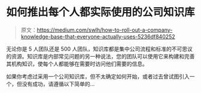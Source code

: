 # 如何推出每个人都实际使用的公司知识库

> 原文：<https://medium.com/swlh/how-to-roll-out-a-company-knowledge-base-that-everyone-actually-uses-5236df840252>

无论你是 5 人团队还是 500 人团队，知识库都是集中公司流程和标准的不可思议的资源。知识库是内部常见问题的另一种说法，您的团队可以使用它来构建和完善其机构知识，使每个人都能够在需要时访问他们需要的信息。

如果你考虑过采用一个公司知识库，但不太确定如何开始，或者过去曾试图引入一个，但没有成功，请遵循以下简单的…